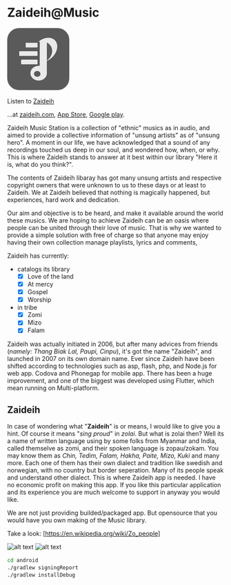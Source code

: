 # Zaideih@Music

![alt text][logo]

Listen to [Zaideih][webapp]

...at [zaideih.com][webapp], [App Store][appstore],
[Google play][playStore].

Zaideih Music Station is a collection of "ethnic" musics as in audio, and aimed to provide a collective information of "unsung artists" as of "unsung hero". A moment in our life, we have acknowledged that a sound of any recordings touched us deep in our soul, and wondered how, when, or why. This is where Zaideih stands to answer at it best within our library "Here it is, what do you think?".

The contents of Zaideih libaray has got many unsung artists and respective copyright owners that were unknown to us to these days or at least to Zaideih. We at Zaideih believed that nothing is magically happened, but experiences, hard work and dedication.

Our aim and objective is to be heard, and make it available around the world these musics. We are hoping to achieve Zaideih can be an oasis where people can be united through their love of music. That is why we wanted to provide a simple solution with free of charge so that anyone may enjoy having their own collection manage playlists, lyrics and comments,

Zaideih has currently:

- catalogs its library
  - [x] Love of the land
  - [x] At mercy
  - [x] Gospel
  - [x] Worship
- in tribe
  - [x] Zomi
  - [x] Mizo
  - [x] Falam

Zaideih was actually initiated in 2006, but after many advices from friends (_namely: Thang Biak Lal, Paupi, Cinpu_), it's got the name "Zaideih", and launched in 2007 on its own domain name. Ever since Zaideih have been shifted according to technologies such as asp, flash, php, and Node.js for web app. Codova and Phonegap for mobile app. There has been a huge improvement, and one of the biggest was developed using Flutter, which mean running on Multi-platform.

## Zaideih

In case of wondering what "**Zaideih**" is or means, I would like to give you a hint. Of course it means "_sing proud_" in _zolai_. But what is zolai then? Well its a name of written language using by some folks from Myanmar and India, called themselve as zomi, and their spoken language is zopau/zokam. You may know them as _Chin, Tedim, Falam, Hakha, Paite, Mizo, Kuki_ and many more. Each one of them has their own dialect and tradition like swedish and norwegian, with no country but border seperation. Many of its people speak and understand other dialect. This is where Zaideih app is needed. I have no economic profit on making this app. If you like this particular application and its experience you are much welcome to support in anyway you would like.

We are not just providing builded/packaged app. But opensource that you would have you own making of the Music library.

Take a look: [https://en.wikipedia.org/wiki/Zo_people]

![alt text][license]
![alt text][flutterversion]

```sh
cd android
./gradlew signingReport
./gradlew installDebug
```

[playStore]: https://play.google.com/store/apps/details?id=com.zaideih.app
[playStore Join]: https://play.google.com/apps/testing/com.zaideih.app/join
[appstore]: https://apps.apple.com/

[webapp]: https://www.zaideih.com/

[logo]: https://raw.githubusercontent.com/laisiangtho/music/master/music.png "Zaideih"
[license]: https://img.shields.io/badge/License-MIT-yellow.svg "License"
[flutterversion]: https://img.shields.io/badge/flutter-%3E%3D%202.12.0%20%3C3.0.0-green.svg "Flutter version"
